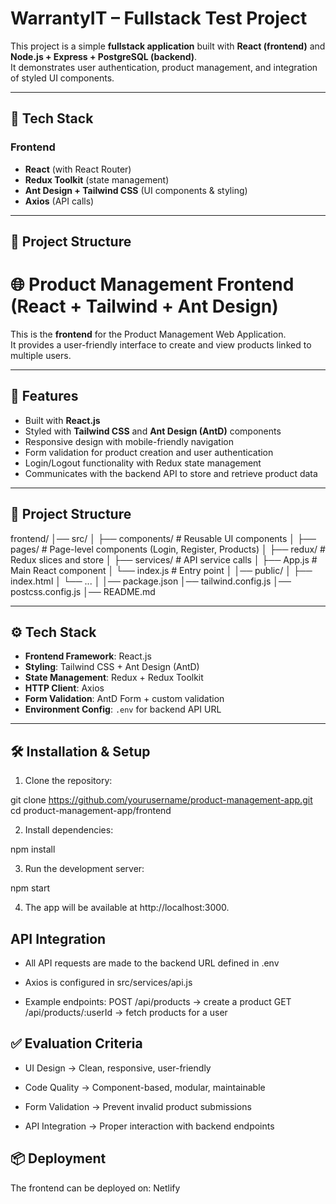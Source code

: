 # WarrantyIT – Fullstack Test Project

This project is a simple **fullstack application** built with **React (frontend)** and **Node.js + Express + PostgreSQL (backend)**.  
It demonstrates user authentication, product management, and integration of styled UI components.

---

## 🚀 Tech Stack

### Frontend

- **React** (with React Router)
- **Redux Toolkit** (state management)
- **Ant Design + Tailwind CSS** (UI components & styling)
- **Axios** (API calls)

---

## 📂 Project Structure

# 🌐 Product Management Frontend (React + Tailwind + Ant Design)

This is the **frontend** for the Product Management Web Application.  
It provides a user-friendly interface to create and view products linked to multiple users.

---

## 🚀 Features

- Built with **React.js**
- Styled with **Tailwind CSS** and **Ant Design (AntD)** components
- Responsive design with mobile-friendly navigation
- Form validation for product creation and user authentication
- Login/Logout functionality with Redux state management
- Communicates with the backend API to store and retrieve product data

---

## 📂 Project Structure

frontend/
│── src/
│ ├── components/ # Reusable UI components
│ ├── pages/ # Page-level components (Login, Register, Products)
│ ├── redux/ # Redux slices and store
│ ├── services/ # API service calls
│ ├── App.js # Main React component
│ └── index.js # Entry point
│
│── public/
│ ├── index.html
│ └── ...
│
│── package.json
│── tailwind.config.js
│── postcss.config.js
│── README.md

---

## ⚙️ Tech Stack

- **Frontend Framework**: React.js
- **Styling**: Tailwind CSS + Ant Design (AntD)
- **State Management**: Redux + Redux Toolkit
- **HTTP Client**: Axios
- **Form Validation**: AntD Form + custom validation
- **Environment Config**: `.env` for backend API URL

---

## 🛠️ Installation & Setup

1. Clone the repository:

git clone https://github.com/yourusername/product-management-app.git
cd product-management-app/frontend

2. Install dependencies:

npm install

3. Run the development server:

npm start

4. The app will be available at http://localhost:3000.

## API Integration

- All API requests are made to the backend URL defined in .env
- Axios is configured in src/services/api.js

- Example endpoints:
  POST /api/products → create a product
  GET /api/products/:userId → fetch products for a user

## ✅ Evaluation Criteria

- UI Design → Clean, responsive, user-friendly

- Code Quality → Component-based, modular, maintainable

- Form Validation → Prevent invalid product submissions

- API Integration → Proper interaction with backend endpoints

## 📦 Deployment

The frontend can be deployed on: Netlify
